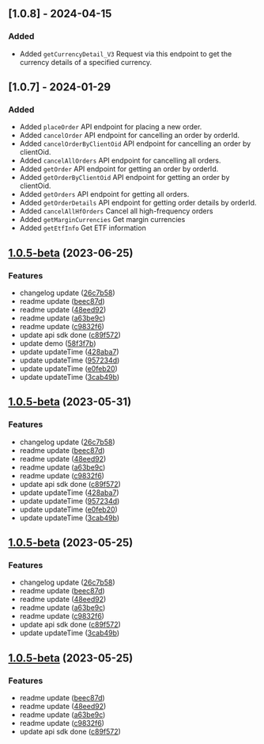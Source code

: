 ## [1.0.8] - 2024-04-15
### Added
- Added `getCurrencyDetail_V3` Request via this endpoint to get the currency details of a specified currency.

## [1.0.7] - 2024-01-29
### Added
- Added `placeOrder` API endpoint for placing a new order.
- Added `cancelOrder` API endpoint for cancelling an order by orderId.
- Added `cancelOrderByClientOid` API endpoint for cancelling an order by clientOid.
- Added `cancelAllOrders` API endpoint for cancelling all orders.
- Added `getOrder` API endpoint for getting an order by orderId.
- Added `getOrderByClientOid` API endpoint for getting an order by clientOid.
- Added `getOrders` API endpoint for getting all orders.
- Added `getOrderDetails` API endpoint for getting order details by orderId.
- Added `cancelAllHfOrders` Cancel all high-frequency orders
- Added `getMarginCurrencies` Get margin currencies
- Added `getEtfInfo` Get ETF information
## [1.0.5-beta](https://github.com/Kucoin/kucoin-node-sdk/compare/v1.0.4...v1.0.5-beta) (2023-06-25)


### Features

* changelog update ([26c7b58](https://github.com/Kucoin/kucoin-node-sdk/commit/26c7b5868d010145e6772adeb93318db0f9ca421))
* readme update ([beec87d](https://github.com/Kucoin/kucoin-node-sdk/commit/beec87d2e941ed23cec99968fc223f186f236198))
* readme update ([48eed92](https://github.com/Kucoin/kucoin-node-sdk/commit/48eed9266f85d078290de26371e7aa1c6af33851))
* readme update ([a63be9c](https://github.com/Kucoin/kucoin-node-sdk/commit/a63be9c9283b927afcd1aec404a5179851a75f5b))
* readme update ([c9832f6](https://github.com/Kucoin/kucoin-node-sdk/commit/c9832f6764d8987e77ae9e8a5d7039f299c404ff))
* update api sdk done ([c89f572](https://github.com/Kucoin/kucoin-node-sdk/commit/c89f572f92455185cfb9c441ed6bd025c2462e08))
* update demo ([58f3f7b](https://github.com/Kucoin/kucoin-node-sdk/commit/58f3f7b945ac63046cff97b28cc752e6b88e61e2))
* update updateTime ([428aba7](https://github.com/Kucoin/kucoin-node-sdk/commit/428aba71ed84e7dd6f3af911978772e3c07511e6))
* update updateTime ([957234d](https://github.com/Kucoin/kucoin-node-sdk/commit/957234d8c26b09faee3a374f4b611b23dde5273c))
* update updateTime ([e0feb20](https://github.com/Kucoin/kucoin-node-sdk/commit/e0feb20577123be35fdd0835b684ca21e233ad84))
* update updateTime ([3cab49b](https://github.com/Kucoin/kucoin-node-sdk/commit/3cab49b4b122e82c6cefaf8a207a0b1851cdb23a))



## [1.0.5-beta](https://github.com/Kucoin/kucoin-node-sdk/compare/v1.0.4...v1.0.5-beta) (2023-05-31)


### Features

* changelog update ([26c7b58](https://github.com/Kucoin/kucoin-node-sdk/commit/26c7b5868d010145e6772adeb93318db0f9ca421))
* readme update ([beec87d](https://github.com/Kucoin/kucoin-node-sdk/commit/beec87d2e941ed23cec99968fc223f186f236198))
* readme update ([48eed92](https://github.com/Kucoin/kucoin-node-sdk/commit/48eed9266f85d078290de26371e7aa1c6af33851))
* readme update ([a63be9c](https://github.com/Kucoin/kucoin-node-sdk/commit/a63be9c9283b927afcd1aec404a5179851a75f5b))
* readme update ([c9832f6](https://github.com/Kucoin/kucoin-node-sdk/commit/c9832f6764d8987e77ae9e8a5d7039f299c404ff))
* update api sdk done ([c89f572](https://github.com/Kucoin/kucoin-node-sdk/commit/c89f572f92455185cfb9c441ed6bd025c2462e08))
* update updateTime ([428aba7](https://github.com/Kucoin/kucoin-node-sdk/commit/428aba71ed84e7dd6f3af911978772e3c07511e6))
* update updateTime ([957234d](https://github.com/Kucoin/kucoin-node-sdk/commit/957234d8c26b09faee3a374f4b611b23dde5273c))
* update updateTime ([e0feb20](https://github.com/Kucoin/kucoin-node-sdk/commit/e0feb20577123be35fdd0835b684ca21e233ad84))
* update updateTime ([3cab49b](https://github.com/Kucoin/kucoin-node-sdk/commit/3cab49b4b122e82c6cefaf8a207a0b1851cdb23a))



## [1.0.5-beta](https://github.com/Kucoin/kucoin-node-sdk/compare/v1.0.4...v1.0.5-beta) (2023-05-25)


### Features

* changelog update ([26c7b58](https://github.com/Kucoin/kucoin-node-sdk/commit/26c7b5868d010145e6772adeb93318db0f9ca421))
* readme update ([beec87d](https://github.com/Kucoin/kucoin-node-sdk/commit/beec87d2e941ed23cec99968fc223f186f236198))
* readme update ([48eed92](https://github.com/Kucoin/kucoin-node-sdk/commit/48eed9266f85d078290de26371e7aa1c6af33851))
* readme update ([a63be9c](https://github.com/Kucoin/kucoin-node-sdk/commit/a63be9c9283b927afcd1aec404a5179851a75f5b))
* readme update ([c9832f6](https://github.com/Kucoin/kucoin-node-sdk/commit/c9832f6764d8987e77ae9e8a5d7039f299c404ff))
* update api sdk done ([c89f572](https://github.com/Kucoin/kucoin-node-sdk/commit/c89f572f92455185cfb9c441ed6bd025c2462e08))
* update updateTime ([3cab49b](https://github.com/Kucoin/kucoin-node-sdk/commit/3cab49b4b122e82c6cefaf8a207a0b1851cdb23a))



## [1.0.5-beta](https://github.com/Kucoin/kucoin-node-sdk/compare/v1.0.4...v1.0.5-beta) (2023-05-25)


### Features

* readme update ([beec87d](https://github.com/Kucoin/kucoin-node-sdk/commit/beec87d2e941ed23cec99968fc223f186f236198))
* readme update ([48eed92](https://github.com/Kucoin/kucoin-node-sdk/commit/48eed9266f85d078290de26371e7aa1c6af33851))
* readme update ([a63be9c](https://github.com/Kucoin/kucoin-node-sdk/commit/a63be9c9283b927afcd1aec404a5179851a75f5b))
* readme update ([c9832f6](https://github.com/Kucoin/kucoin-node-sdk/commit/c9832f6764d8987e77ae9e8a5d7039f299c404ff))
* update api sdk done ([c89f572](https://github.com/Kucoin/kucoin-node-sdk/commit/c89f572f92455185cfb9c441ed6bd025c2462e08))



